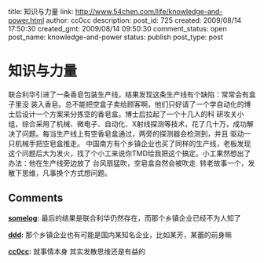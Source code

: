 title: 知识与力量
link: http://www.54chen.com/life/knowledge-and-power.html
author: cc0cc
description: 
post_id: 725
created: 2009/08/14 17:50:30
created_gmt: 2009/08/14 09:50:30
comment_status: open
post_name: knowledge-and-power
status: publish
post_type: post

# 知识与力量

联合利华引进了一条香皂包装生产线，结果发现这条生产线有个缺陷：常常会有盒子里没 装入香皂。总不能把空盒子卖给顾客啊，他们只好请了一个学自动化的博士后设计一个方案来分拣空的香皂盒。博士后拉起了一个十几人的科 研攻关小组，综合采用了机械、微电子、自动化、X射线探测等技术，花了几十万，成功解决了问题。每当生产线上有空香皂盒通过，两旁的探测器会检测到，并且 驱动一只机械手把空皂盒推走。 中国南方有个乡镇企业也买了同样的生产线，老板发现这个问题后大为发火，找了个小工来说你TMD给我把这个搞定。小工果然想出了办法：他在生产线旁边放了 台风扇猛吹，空皂盒自然会被吹走. 转老故事一个，发散下思维，凡事换个方式想问题。

## Comments

**[somelog](#11156 "2009-08-14 18:32:05"):** 最后的结果是联合利华仍然存在，而那个乡镇企业已经不为人知了

**[ddd](#11461 "2009-08-16 23:01:02"):** 那个乡镇企业也有可能是国内某知名企业，比如某芳，某蕾的前身嘛

**[cc0cc](#11843 "2009-08-19 15:11:38"):** 就事情本身 其实发散思维还是有益的

